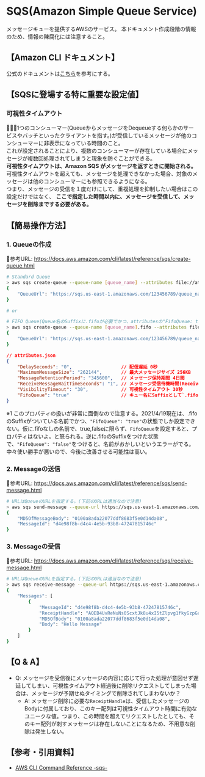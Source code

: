 # SQS(Amazon Simple Queue Service)
メッセージキューを提供するAWSのサービス。
本ドキュメント作成段階の情報のため、情報の陳腐化には注意すること。

## 【Amazon CLI ドキュメント】
公式のドキュメントは[こちら](https://docs.aws.amazon.com/cli/latest/reference/sqs/index.html)を参考にする。

## 【SQSに登場する特に重要な設定値】
### 可視性タイムアウト
1つのコンシューマー(QueueからメッセージをDequeueする何らかのサービスやバッチといったクライアントを指す。)が受信しているメッセージが他のコンシューマーに非表示になっている時間のこと。  
これが設定されることにより、複数のコンシューマーが存在している場合にメッセージが複数回処理されてしまうと現象を防ぐことができる。  
**可視性タイムアウトは、Amazon SQS がメッセージを返すときに開始される。**  
可視性タイムアウトを超えても、メッセージを処理できなかった場合、対象のメッセージは他のコンシューマーにも参照できるようになる。  
つまり、メッセージの受信を１度だけにして、重複処理を抑制したい場合はこの設定だけではなく、 **ここで指定した時間以内に、メッセージを受信して、メッセージを削除までする必要がある。**  


## 【簡易操作方法】
### 1. Queueの作成
📝参考URL: https://docs.aws.amazon.com/cli/latest/reference/sqs/create-queue.html
```sh
# Standard Queue
> aws sqs create-queue --queue-name [queue_name] --attributes file://attributes.json
{
    "QueueUrl": "https://sqs.us-east-1.amazonaws.com/123456789/queue_name"
}

# or

# FIFO Queue(Queue名のSuffixに.fifoが必要でかつ、attributesの"FifoQueue: true"を設定している必要がある。
> aws sqs create-queue --queue-name [queue_name].fifo --attributes file://attributes.json
{
    "QueueUrl": "https://sqs.us-east-1.amazonaws.com/123456789/queue_name"
}
```
```json
// attributes.json
{
    "DelaySeconds": "0",                  // 配信遅延 0秒
    "MaximumMessageSize": "262144",       // 最大メッセージサイズ 256KB
    "MessageRetentionPeriod": "345600",   // メッセージ保持期間 4日間
    "ReceiveMessageWaitTimeSeconds": "1", // メッセージ受信待機時間(ReceiveMessage実行時に到着まで待機している時間) 1秒
    "VisibilityTimeout": "30",            // 可視性タイムアウト 30秒
    "FifoQueue": "true"                   // キュー名にSuffixとして`.fifo`がついている場合にのみ有効。※1
}
```
※1 このプロパティの扱いが非常に面倒なので注意する。2021/4/19現在は、.fifoのSuffixがついている名前でかつ、`"FifoQueue": "true"`の状態でしか設定できない。仮に.fifoなしの名前で、true,falseに限らず、`FifoQueue`を設定すると、プロパティはないよ。と怒られる。逆に.fifoのSuffixをつけた状態で、`"FifoQueue": "false"`をつけると、名前がおかしいというエラーがでる。中々使い勝手が悪いので、今後に改善させる可能性は高い。

### 2. Messageの送信
📝参考URL: https://docs.aws.amazon.com/cli/latest/reference/sqs/send-message.html
```sh
# URLはQueueのURLを指定する。(下記のURLは適当なので注意)
> aws sqs send-message --queue-url https://sqs.us-east-1.amazonaws.com/123456789/queue_name --message-body "Hello Message"
{
    "MD5OfMessageBody": "0100a8ada22077ddf8683f5e0d14da08",
    "MessageId": "d4e98f8b-d4c4-4e5b-93b8-47247815746c"
}
```

### 3. Messageの受信
📝参考URL: https://docs.aws.amazon.com/cli/latest/reference/sqs/receive-message.html
```sh
# URLはQueueのURLを指定する。(下記のURLは適当なので注意)
> aws sqs receive-message --queue-url https://sqs.us-east-1.amazonaws.com/123456789/queue_name
{
    "Messages": [
        {
            "MessageId": "d4e98f8b-d4c4-4e5b-93b8-47247815746c",
            "ReceiptHandle": "AQEB4UvReNuNs0ScxtJk8u4xI5tZlpvg1fkyGzpGaJwBrI/dkbcoh00r+zEF+eW+J/thH84AWOzooawltSt58TCdYrFFWdsXANJcF4goPtnILci74JWYf9rNc5JQmjHjwDB8IIFuMGe/b/XVKvYvwB+g16GFpPt0VbcIibnfGD3+/xvCfiiRF0AQLsf8uABTPMLpb0s0Evtba56mgnn4WT8iepctemOYvkv0k0qEnJ5ECBleeCTtaV9M3Ai6k6enZWNp0hDLjJChYLgh1hefrGvEie5jMF2Ak9hE6rIfSoitMkEIT8oSp/huqsk1d8nVxIrUqEtFEoK+PjBaVvrNyBWOMnbwrGKQAKSxz00J/ZF1408SW3MoC8PK3QYtfif990T7mNwsI7okNJR3QTLnlQW2Ww==",
            "MD5OfBody": "0100a8ada22077ddf8683f5e0d14da08",
            "Body": "Hello Message"
        }
    ]
}
```

## 【Q & A】
- Q: メッセージを受信後にメッセージの内容に応じて行った処理が意図せず遅延してしまい、可視性タイムアウト経過後に削除リクエストしてしまった場合は、メッセージが予期せぬタイミングで削除されてしまわないか？
  - A: メッセージ削除に必要な`ReceiptHandle`は、受信したメッセージのBodyに付属しており、このキー配列は可視性タイムアウト時間に有効なユニークな値。つまり、この時間を超えてリクエストしたとしても、そのキー配列が刺すメッセージは存在しないことになるため、不用意な削除は発生しない。




## 【参考・引用資料】
- [AWS CLI Command Reference -sqs-](https://docs.aws.amazon.com/cli/latest/reference/sqs/index.html)